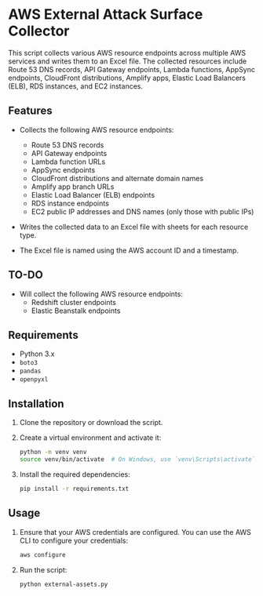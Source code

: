 # AWS External Attack Surface Collector

This script collects various AWS resource endpoints across multiple AWS services and writes them to an Excel file. The collected resources include Route 53 DNS 
records, API Gateway endpoints, Lambda functions, AppSync endpoints, CloudFront distributions, Amplify apps, Elastic Load Balancers (ELB), RDS instances, and EC2 instances.

## Features

- Collects the following AWS resource endpoints:
  - Route 53 DNS records
  - API Gateway endpoints
  - Lambda function URLs
  - AppSync endpoints
  - CloudFront distributions and alternate domain names
  - Amplify app branch URLs
  - Elastic Load Balancer (ELB) endpoints
  - RDS instance endpoints
  - EC2 public IP addresses and DNS names (only those with public IPs)

- Writes the collected data to an Excel file with sheets for each resource type.
- The Excel file is named using the AWS account ID and a timestamp.

## TO-DO
- Will collect the following AWS resource endpoints:
  - Redshift cluster endpoints
  - Elastic Beanstalk endpoints
  
## Requirements

- Python 3.x
- `boto3`
- `pandas`
- `openpyxl`

## Installation

1. Clone the repository or download the script.

2. Create a virtual environment and activate it:
    ```bash
    python -m venv venv
    source venv/bin/activate  # On Windows, use `venv\Scripts\activate`
    ```

3. Install the required dependencies:
    ```bash
    pip install -r requirements.txt
    ```

## Usage

1. Ensure that your AWS credentials are configured. You can use the AWS CLI to configure your credentials:
    ```bash
    aws configure
    ```

2. Run the script:
    ```bash
    python external-assets.py
    ```

